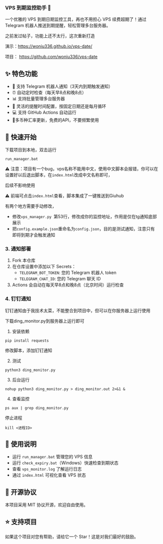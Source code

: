 ### VPS 到期监控助手 🚀

一个优雅的 VPS 到期日期监控工具，再也不用担心 VPS 续费超期了！通过 Telegram 机器人推送到期提醒，轻松管理多台服务器。

之前发过帖子，功能上还不太行，这次重新打造

演示：https://woniu336.github.io/vps-date/

项目： https://github.com/woniu336/vps-date

## ✨ 特色功能

- 🤖 支持 Telegram 机器人通知（3天内到期触发通知）
- ⏰ 自动定时检查（每天早8点和晚8点）
- 📊 支持批量管理多台服务器
- 🔔 灵活的提醒时间配置，按固定日期还是每月循环
- 💻 支持 GitHub Actions 自动运行
- 🔔多币种汇率更新，免费的API，不要频繁使用





## 🚀 快速开始

下载项目到本地，双击运行

```
run_manager.bat
```

⚠️ 注意：项目有一个bug，vps名称不能用中文，使用中文脚本会报错，你可以在设置好以后退出脚本，在`index.html`改成中文名称即可，

后续不影响使用

⚠️ 前端可点击`index.html`查看，脚本集成了一键推送到Giuhub

有两个地方需要手动修改，

- 修改`vps_manager.py `第53行，修改成你的监控地址，作用是仅在tg通知底部展示
- 把`config.example.json`重命名为`config.json`，目的是测试通知，注意只有即将到期才会触发通知





### 3. 通知部署

1. Fork 本仓库
2. 在仓库设置中添加以下 Secrets：
   - `TELEGRAM_BOT_TOKEN`: 您的 Telegram 机器人 token
   - `TELEGRAM_CHAT_ID`: 您的 Telegram 聊天 ID
3. Actions 会自动在每天早8点和晚8点（北京时间）运行检查



### 4. 钉钉通知

钉钉通知由于我技术太菜，不能整合到项目中，但可以在你服务器上运行使用

下载ding_monitor.py到服务器上运行即可

1. 安装依赖

```
pip install requests
```

修改脚本，添加钉钉通知


2. 测试

```
python3 ding_monitor.py
```


3. 后台运行

```
nohup python3 ding_monitor.py > ding_monitor.out 2>&1 &
```



4. 查看监控

```
ps aux | grep ding_monitor.py
```

停止进程

```
kill <进程ID>
```



## 📝 使用说明

- 运行 `run_manager.bat` 管理您的 VPS 信息
- 运行 `check_expiry.bat`（Windows）快速检查到期状态
- 查看 `vps_monitor.log` 了解运行日志
- 通过 `index.html` 可视化查看 VPS 状态



## 📜 开源协议

本项目采用 MIT 协议开源，欢迎自由使用。

## ⭐ 支持项目

如果这个项目对您有帮助，请给它一个 Star！这是对我们最好的鼓励。

